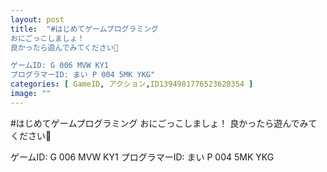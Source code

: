 ```yaml
---
layout: post
title:  "#はじめてゲームプログラミング
おにごっこしましょ！
良かったら遊んでみてください🎵

ゲームID: G 006 MVW KY1
プログラマーID: まい P 004 5MK YKG"
categories: [ GameID, アクション,ID1394981776523620354 ]
image: ""
---
```

#はじめてゲームプログラミング
おにごっこしましょ！
良かったら遊んでみてください🎵

ゲームID: G 006 MVW KY1
プログラマーID: まい P 004 5MK YKG
